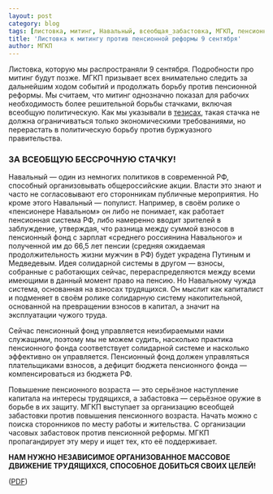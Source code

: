 ```yaml
---
layout: post
category: blog
tags: [листовка, митинг, Навальный, всеобщая_забастовка, МГКП, пенсионная_реформа, Единый_фронт]
title: 'Листовка к митингу против пенсионной реформы 9 сентября'
author: МГКП
---
```


Листовка, которую мы распространяли 9 сентября. Подробности про митинг будут позже.
МГКП призывает всех внимательно следить за дальнейшим ходом событий и продолжать борьбу против пенсионной реформы. Мы считаем, что митинг однозначно показал для рабочих необходимость более решительной борьбы стачками, включая всеобщую политическую. Как мы указывали в [тезисах](https://mgkp.github.io/blog/2018/06/21/thesis), такая стачка не должна ограничиваться только экономическими требованиями, но перерастать в политическую борьбу против буржуазного правительства.

### ЗА ВСЕОБЩУЮ БЕССРОЧНУЮ СТАЧКУ!

Навальный — один из немногих политиков в современной РФ, способный организовывать общероссийские акции. Власти это знают и часто не согласовывают его сторонникам публичные мероприятия. Но кроме этого Навальный — популист. Например, в своём ролике о «пенсионере Навальном» он либо не понимает, как работает пенсионная система РФ, либо намеренно вводит зрителей в заблуждение, утверждая, что разница между суммой взносов в пенсионный фонд с зарплат «среднего россиянина Навального» и полученной им до 66,5 лет пенсии (средняя ожидаемая продолжительность жизни мужчин в РФ) будет украдена Путиным и Медведевым. Идея солидарной системы в другом — взносы, собранные с работающих сейчас, перераспределяются между всеми имеющими в данный момент право на пенсию. Но Навальному чужда система, основанная на взносах трудящихся. Он мыслит как капиталист и подменяет в своём ролике солидарную систему накопительной, основанной на превращении взносов в капитал, а значит на эксплуатации чужого труда.

Сейчас пенсионный фонд управляется неизбираемыми нами служащими, поэтому мы не можем судить, насколько практика пенсионного фонда соответствует солидарной системе и насколько эффективно он управляется. Пенсионный фонд должен управляться плательщиками взносов, а дефицит бюджета пенсионного фонда — компенсироваться из бюджета РФ.

Повышение пенсионного возраста — это серьёзное наступление капитала на интересы трудящихся, а забастовка — серьёзное оружие в борьбе в их защиту. МГКП выступает за организацию всеобщей забастовки против повышения пенсионного возраста. Начать можно с поиска сторонников по месту работы и жительства. С организации часовых забастовок против пенсионной реформы. МГКП пропагандирует эту меру и ищет тех, кто её поддерживает.

**НАМ НУЖНО НЕЗАВИСИМОЕ ОРГАНИЗОВАННОЕ МАССОВОЕ ДВИЖЕНИЕ ТРУДЯЩИХСЯ, СПОСОБНОЕ ДОБИТЬСЯ СВОИХ ЦЕЛЕЙ!**

([PDF](/files/leaflet20180909.pdf))